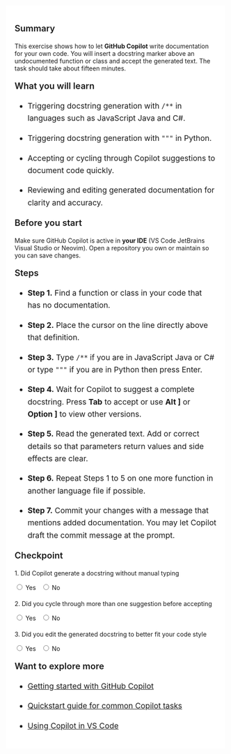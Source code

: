 ﻿---
Title: Docstring on demand
Source: insert.sql
---
<div class="container" style="max-width:960px;background:#ffffff;padding:20px;"> <!-- Summary --> <p style="font-weight:600;font-size:1.25rem;">Summary</p> <p> This exercise shows how to let <strong>GitHub Copilot</strong> write documentation for your own code. You will insert a docstring marker above an undocumented function or class and accept the generated text. The task should take about fifteen minutes. </p> <!-- What you will learn --> <p style="font-weight:600;font-size:1.25rem;">What you will learn</p> <ul style="font-size:1.1rem;line-height:1.6;"> <li> <p>Triggering docstring generation with <code>/**</code> in languages such as JavaScript Java and C#.</p> </li> <li> <p>Triggering docstring generation with <code>"""</code> in Python.</p> </li> <li> <p>Accepting or cycling through Copilot suggestions to document code quickly.</p> </li> <li> <p>Reviewing and editing generated documentation for clarity and accuracy.</p> </li> </ul> <!-- Prerequisites --> <p style="font-weight:600;font-size:1.25rem;">Before you start</p> <p> Make sure GitHub Copilot is active in <strong>your IDE</strong> (VS&nbsp;Code JetBrains Visual&nbsp;Studio or Neovim). Open a repository you own or maintain so you can save changes. </p> <!-- Steps --> <p style="font-weight:600;font-size:1.25rem;">Steps</p> <ul style="font-size:1.1rem;line-height:1.6;"> <li> <p><strong>Step&nbsp;1.</strong> Find a function or class in your code that has no documentation.</p> </li> <li> <p><strong>Step&nbsp;2.</strong> Place the cursor on the line directly above that definition.</p> </li> <li> <p><strong>Step&nbsp;3.</strong> Type <code>/**</code> if you are in JavaScript Java or C# or type <code>"""</code> if you are in Python then press Enter.</p> </li> <li> <p><strong>Step&nbsp;4.</strong> Wait for Copilot to suggest a complete docstring. Press <strong>Tab</strong> to accept or use <strong>Alt&nbsp;]</strong> or <strong>Option&nbsp;]</strong> to view other versions.</p> </li> <li> <p><strong>Step&nbsp;5.</strong> Read the generated text. Add or correct details so that parameters return values and side effects are clear.</p> </li> <li> <p><strong>Step&nbsp;6.</strong> Repeat Steps&nbsp;1 to&nbsp;5 on one more function in another language file if possible.</p> </li> <li> <p><strong>Step&nbsp;7.</strong> Commit your changes with a message that mentions added documentation. You may let Copilot draft the commit message at the prompt.</p> </li> </ul> <!-- Checkpoint --> <p style="font-weight:600;font-size:1.25rem;">Checkpoint</p> <div style="margin-top:20px;"> <p>1.&nbsp;Did Copilot generate a docstring without manual typing</p> <input type="radio" name="q1">&nbsp;Yes&nbsp;&nbsp; <input type="radio" name="q1">&nbsp;No </div> <div style="margin-top:20px;"> <p>2.&nbsp;Did you cycle through more than one suggestion before accepting</p> <input type="radio" name="q2">&nbsp;Yes&nbsp;&nbsp; <input type="radio" name="q2">&nbsp;No </div> <div style="margin-top:20px;"> <p>3.&nbsp;Did you edit the generated docstring to better fit your code style</p> <input type="radio" name="q3">&nbsp;Yes&nbsp;&nbsp; <input type="radio" name="q3">&nbsp;No </div> <!-- Explore more --> <p style="font-weight:600;font-size:1.25rem;">Want to explore more</p> <ul style="font-size:1.1rem;line-height:1.6;"> <li> <p><a href="https://docs.github.com/en/copilot/getting-started-with-github-copilot" target="_blank">Getting started with GitHub Copilot</a></p> </li> <li> <p><a href="https://docs.github.com/en/copilot/quickstart" target="_blank">Quickstart guide for common Copilot tasks</a></p> </li> <li> <p><a href="https://github.blog/ai-and-ml/github-copilot/documenting-and-explaining-legacy-code-with-github-copilot-tips-and-examples/" target="_blank">Using Copilot in VS&nbsp;Code</a></p> </li> </ul> </div>
